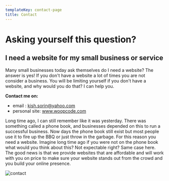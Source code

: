 ```yaml
---
templateKey: contact-page
title: Contact
---
```

# Asking yourself this question?

## I need a website for my small business or service

Many small businesses today ask themselves do I need a website? The answer is yes! If you don't have a website a lot of times you are not consider a business. You will be limiting yourself if you don't have a website, and why would you do that? I can help you.

**Contact me on:**

* email : kish.sorin@yahoo.com
* personal site: www.woopcode.com

Long time ago, I can still remember like it was yesterday. There was something called a phone book, and businesses depended on this to run a successful business. Now days the phone book still exist but most people use it to fire up the BBQ or just throw in the garbage. For this reason you need a website. Imagine long time ago if you were not on the phone book what would you think about this? Not expectable right? Same case here. The good news is that we provide websites that are affordable and will work with you on price to make sure your website stands out from the crowd and you build your online presence.

![contact](/uploads/contact.jpg "Doctor Contact")
